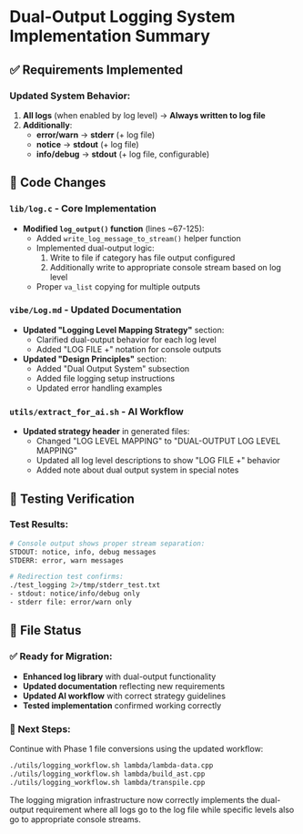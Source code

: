 # Dual-Output Logging System Implementation Summary

## ✅ Requirements Implemented

### Updated System Behavior:
1. **All logs** (when enabled by log level) → **Always written to log file**
2. **Additionally**:
   - **error/warn** → **stderr** (+ log file)
   - **notice** → **stdout** (+ log file)
   - **info/debug** → **stdout** (+ log file, configurable)

## 🔧 Code Changes

### `lib/log.c` - Core Implementation
- **Modified `log_output()` function** (lines ~67-125):
  - Added `write_log_message_to_stream()` helper function
  - Implemented dual-output logic:
    1. Write to file if category has file output configured
    2. Additionally write to appropriate console stream based on log level
  - Proper `va_list` copying for multiple outputs

### `vibe/Log.md` - Updated Documentation
- **Updated "Logging Level Mapping Strategy"** section:
  - Clarified dual-output behavior for each log level
  - Added "LOG FILE +" notation for console outputs
- **Updated "Design Principles"** section:
  - Added "Dual Output System" subsection
  - Added file logging setup instructions
  - Updated error handling examples

### `utils/extract_for_ai.sh` - AI Workflow
- **Updated strategy header** in generated files:
  - Changed "LOG LEVEL MAPPING" to "DUAL-OUTPUT LOG LEVEL MAPPING"
  - Updated all log level descriptions to show "LOG FILE +" behavior
  - Added note about dual output system in special notes

## 🧪 Testing Verification

### Test Results:
```bash
# Console output shows proper stream separation:
STDOUT: notice, info, debug messages
STDERR: error, warn messages

# Redirection test confirms:
./test_logging 2>/tmp/stderr_test.txt
- stdout: notice/info/debug only
- stderr file: error/warn only
```

## 📁 File Status

### ✅ Ready for Migration:
- **Enhanced log library** with dual-output functionality
- **Updated documentation** reflecting new requirements  
- **Updated AI workflow** with correct strategy guidelines
- **Tested implementation** confirmed working correctly

### 🔄 Next Steps:
Continue with Phase 1 file conversions using the updated workflow:
```bash
./utils/logging_workflow.sh lambda/lambda-data.cpp
./utils/logging_workflow.sh lambda/build_ast.cpp
./utils/logging_workflow.sh lambda/transpile.cpp
```

The logging migration infrastructure now correctly implements the dual-output requirement where all logs go to the log file while specific levels also go to appropriate console streams.

